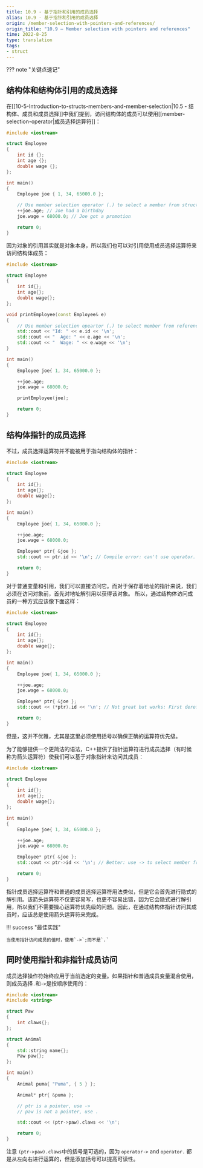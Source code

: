 ```yaml
---
title: 10.9 - 基于指针和引用的成员选择
alias: 10.9 - 基于指针和引用的成员选择
origin: /member-selection-with-pointers-and-references/
origin_title: "10.9 — Member selection with pointers and references"
time: 2022-8-25
type: translation
tags:
- struct
---
```


??? note "关键点速记"


## 结构体和结构体引用的成员选择

在[[10-5-Introduction-to-structs-members-and-member-selection|10.5 - 结构体、成员和成员选择]]中我们提到，访问结构体的成员可以使用[[member-selection-operator|成员选择运算符]]：
```cpp
#include <iostream>

struct Employee
{
    int id {};
    int age {};
    double wage {};
};

int main()
{
    Employee joe { 1, 34, 65000.0 };

    // Use member selection operator (.) to select a member from struct object
    ++joe.age; // Joe had a birthday
    joe.wage = 68000.0; // Joe got a promotion

    return 0;
}
```

因为对象的引用其实就是对象本身，所以我们也可以对引用使用成员选择运算符来访问结构体成员：

```cpp
#include <iostream>

struct Employee
{
    int id{};
    int age{};
    double wage{};
};

void printEmployee(const Employee& e)
{
    // Use member selection opeartor (.) to select member from reference to struct
    std::cout << "Id: " << e.id << '\n';
    std::cout << "  Age: " << e.age << '\n';
    std::cout << "  Wage: " << e.wage << '\n';
}

int main()
{
    Employee joe{ 1, 34, 65000.0 };

    ++joe.age;
    joe.wage = 68000.0;

    printEmployee(joe);

    return 0;
}
```


## 结构体指针的成员选择

不过，成员选择运算符并不能被用于指向结构体的指针：
```cpp
#include <iostream>

struct Employee
{
    int id{};
    int age{};
    double wage{};
};

int main()
{
    Employee joe{ 1, 34, 65000.0 };

    ++joe.age;
    joe.wage = 68000.0;

    Employee* ptr{ &joe };
    std::cout << ptr.id << '\n'; // Compile error: can't use operator. with pointers

    return 0;
}
```

对于普通变量和引用，我们可以直接访问它。而对于保存着地址的指针来说，我们必须在访问对象前，首先对地址解引用以获得该对象。 所以，通过结构体访问成员的一种方式应该像下面这样：

```cpp
#include <iostream>

struct Employee
{
    int id{};
    int age{};
    double wage{};
};

int main()
{
    Employee joe{ 1, 34, 65000.0 };

    ++joe.age;
    joe.wage = 68000.0;

    Employee* ptr{ &joe };
    std::cout << (*ptr).id << '\n'; // Not great but works: First dereference ptr, then use member selection

    return 0;
}
```

但是，这并不优雅，尤其是这里必须使用括号以确保正确的运算符优先级。

为了能够提供一个更简洁的语法，C++提供了指针运算符进行成员选择（有时候称为箭头运算符）使我们可以基于对象指针来访问其成员：

```cpp
#include <iostream>

struct Employee
{
    int id{};
    int age{};
    double wage{};
};

int main()
{
    Employee joe{ 1, 34, 65000.0 };

    ++joe.age;
    joe.wage = 68000.0;

    Employee* ptr{ &joe };
    std::cout << ptr->id << '\n'; // Better: use -> to select member from pointer to object

    return 0;
}
```

指针成员选择运算符和普通的成员选择运算符用法类似，但是它会首先进行隐式的解引用。该箭头运算符不仅更容易写，也更不容易出错，因为它会隐式进行解引用，所以我们不需要操心运算符优先级的问题。因此，在通过结构体指针访问其成员时，应该总是使用箭头运算符来完成。

!!! success "最佳实践"

	当使用指针访问成员的值时，使用`->`;而不是`.`
	
## 同时使用指针和非指针成员访问

成员选择操作符始终应用于当前选定的变量。如果指针和普通成员变量混合使用，则成员选择`.`和`->`是按顺序使用的：

```cpp
#include <iostream>
#include <string>

struct Paw
{
    int claws{};
};

struct Animal
{
    std::string name{};
    Paw paw{};
};

int main()
{
    Animal puma{ "Puma", { 5 } };

    Animal* ptr{ &puma };

    // ptr is a pointer, use ->
    // paw is not a pointer, use .

    std::cout << (ptr->paw).claws << '\n';

    return 0;
}
```


注意 `(ptr->paw).claws`中的括号是可选的，因为 `operator->` and `operator.` 都是从左向右进行运算的，但是添加括号可以提高可读性。
